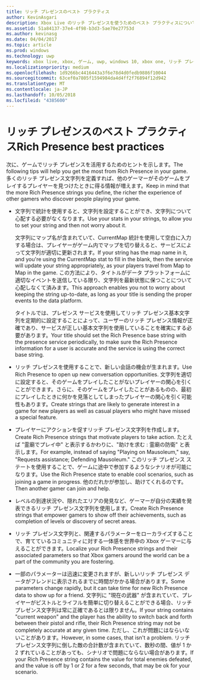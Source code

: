 ```yaml
---
title: リッチ プレゼンスのベスト プラクティス
author: KevinAsgari
description: Xbox Live のリッチ プレゼンスを使うためのベスト プラクティスについて説明します。
ms.assetid: 51a84137-37e4-4f98-b3d3-5ae70e27753d
ms.author: kevinasg
ms.date: 04/04/2017
ms.topic: article
ms.prod: windows
ms.technology: uwp
keywords: xbox live, xbox, ゲーム, uwp, windows 10, xbox one, リッチ プレゼンス, ベスト プラクティス
ms.localizationpriority: medium
ms.openlocfilehash: 1d9266bc4416443a3f6e78d4d0fedb9886f10044
ms.sourcegitcommit: 63cef0a7805f1594984da4d4ff2f76894f12d942
ms.translationtype: MT
ms.contentlocale: ja-JP
ms.lasthandoff: 10/05/2018
ms.locfileid: "4385600"
---
```

# <a name="rich-presence-best-practices"></a><span data-ttu-id="1fa3f-104">リッチ プレゼンスのベスト プラクティス</span><span class="sxs-lookup"><span data-stu-id="1fa3f-104">Rich Presence best practices</span></span>

<span data-ttu-id="1fa3f-105">次に、ゲームでリッチ プレゼンスを活用するためのヒントを示します。</span><span class="sxs-lookup"><span data-stu-id="1fa3f-105">The following tips will help you get the most from Rich Presence in your game.</span></span> <span data-ttu-id="1fa3f-106">多くのリッチ プレゼンス文字列を定義すれば、他のゲーマーがそのゲームをプレイするプレイヤーを見つけたときに得る情報が増えます。</span><span class="sxs-lookup"><span data-stu-id="1fa3f-106">Keep in mind that the more Rich Presence strings you define, the richer the experience of other gamers who discover people playing your game.</span></span>

-   <span data-ttu-id="1fa3f-107">文字列で統計を使用すると、文字列を設定することができ、文字列について心配する必要がなくなります。</span><span class="sxs-lookup"><span data-stu-id="1fa3f-107">Use your stats in your strings, to allow you to set your string and then not worry about it.</span></span>

    <span data-ttu-id="1fa3f-108">文字列にマップ名が含まれていて、CurrentMap 統計を使用して空白に入力する場合は、プレイヤーがゲーム内でマップを切り替えると、サービスによって文字列が適切に更新されます。</span><span class="sxs-lookup"><span data-stu-id="1fa3f-108">If your string has the map name in it, and you're using the CurrentMap stat to fill in the blank, then the service will update your string appropriately, as your players travel from Map to Map in the game.</span></span> <span data-ttu-id="1fa3f-109">この方法により、タイトルがデータ プラットフォームに適切なイベントを送信している限り、文字列を最新状態に保つことについて心配しなくて済みます。</span><span class="sxs-lookup"><span data-stu-id="1fa3f-109">This approach enables you not to worry about keeping the string up-to-date, as long as your title is sending the proper events to the data platform.</span></span>

    <span data-ttu-id="1fa3f-110">タイトルでは、プレゼンス サービスを使用してリッチ プレゼンス基本文字列を定期的に設定することによって、ユーザーのリッチ プレゼンス情報が正確であり、サービスが正しい基本文字列を使用していることを確実にする必要があります。</span><span class="sxs-lookup"><span data-stu-id="1fa3f-110">Your title should set the Rich Presence base string with the presence service periodically, to make sure the Rich Presence information for a user is accurate and the service is using the correct base string.</span></span>

-   <span data-ttu-id="1fa3f-111">リッチ プレゼンスを使用することで、新しい会話の機会が生まれます。</span><span class="sxs-lookup"><span data-stu-id="1fa3f-111">Use Rich Presence to open up new conversation opportunities.</span></span> <span data-ttu-id="1fa3f-112">文字列を適切に設定すると、そのゲームをプレイしたことがないプレイヤーの関心を引くことができます。さらに、そのゲームをプレイしたことがあるものの、最初にプレイしたときに何かを見落としてしまったプレイヤーの関心を引く可能性もあります。</span><span class="sxs-lookup"><span data-stu-id="1fa3f-112">Create strings that are likely to generate interest in a game for new players as well as casual players who might have missed a special feature.</span></span>

-   <span data-ttu-id="1fa3f-113">プレイヤーにアクションを促すリッチ プレゼンス文字列を作成します。</span><span class="sxs-lookup"><span data-stu-id="1fa3f-113">Create Rich Presence strings that motivate players to take action.</span></span> <span data-ttu-id="1fa3f-114">たとえば "霊廟でプレイ中" と表示するかわりに、"助けを求む : 霊廟の防衛" と表示します。</span><span class="sxs-lookup"><span data-stu-id="1fa3f-114">For example, instead of saying "Playing on Mausoleum," say, "Requests assistance; Defending Mausoleum."</span></span> <span data-ttu-id="1fa3f-115">このリッチ プレゼンス ステートを使用することで、ゲームに途中で参加するようなシナリオが可能になります。</span><span class="sxs-lookup"><span data-stu-id="1fa3f-115">Use the Rich Presence state to enable cool scenarios, such as joining a game in progress.</span></span> <span data-ttu-id="1fa3f-116">他のだれかが参加し、助けてくれるのです。</span><span class="sxs-lookup"><span data-stu-id="1fa3f-116">Then another gamer can join and help.</span></span>

-   <span data-ttu-id="1fa3f-117">レベルの到達状況や、隠れたエリアの発見など、ゲーマーが自分の実績を発表できるリッチ プレゼンス文字列を使用します。</span><span class="sxs-lookup"><span data-stu-id="1fa3f-117">Create Rich Presence strings that empower gamers to show off their achievements, such as completion of levels or discovery of secret areas.</span></span>

-   <span data-ttu-id="1fa3f-118">リッチ プレゼンス文字列と、関連するパラメーターをローカライズすることで、育てているコミュニティに対する一体感を世界中の Xbox ゲーマーに与えることができます。</span><span class="sxs-lookup"><span data-stu-id="1fa3f-118">Localize your Rich Presence strings and their associated parameters so that Xbox gamers around the world can be a part of the community you are fostering.</span></span>

-   <span data-ttu-id="1fa3f-119">一部のパラメーターは迅速に変更されますが、新しいリッチ プレゼンス データがフレンドに表示されるまでに時間がかかる場合があります。</span><span class="sxs-lookup"><span data-stu-id="1fa3f-119">Some parameters change rapidly, but it can take time for new Rich Presence data to show up for a friend.</span></span> <span data-ttu-id="1fa3f-120">文字列に "現在の武器" が含まれていて、プレイヤーがピストルとライフルを簡単に切り替えることができる場合、リッチ プレゼンス文字列は常に正確であるとは限りません。</span><span class="sxs-lookup"><span data-stu-id="1fa3f-120">If your string contains "current weapon" and the player has the ability to switch back and forth between their pistol and rifle, their Rich Presence string may not be completely accurate at any given time.</span></span> <span data-ttu-id="1fa3f-121">ただし、これが問題にはならいないことがあります。</span><span class="sxs-lookup"><span data-stu-id="1fa3f-121">However, in some cases, that isn't a problem.</span></span> <span data-ttu-id="1fa3f-122">リッチ プレゼンス文字列に倒した敵の合計数が含まれていて、数秒の間、値が 1 か 2 ずれていることがあっても、シナリオで問題にならない場合があります。</span><span class="sxs-lookup"><span data-stu-id="1fa3f-122">If your Rich Presence string contains the value for total enemies defeated, and the value is off by 1 or 2 for a few seconds, that may be ok for your scenario.</span></span>
